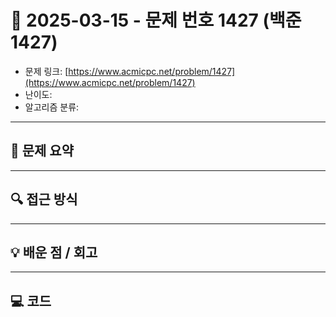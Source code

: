 # 📅 2025-03-15 - 문제 번호 1427 (백준 1427)

<!-- 문제 링크 -->
- 문제 링크: [https://www.acmicpc.net/problem/1427](https://www.acmicpc.net/problem/1427)
- 난이도: 
- 알고리즘 분류: 

---

## 📌 문제 요약 

---

## 🔍 접근 방식 

---

## 💡 배운 점 / 회고 

---

## 💻 코드

